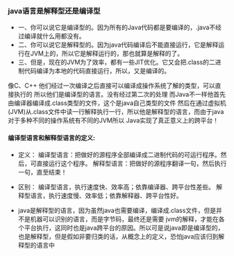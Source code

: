 ### java语言是解释型还是编译型

- 一、你可以说它是编译型的。因为所有的Java代码都是要编译的，.java不经过编译就什么用都没有。
- 二、你可以说它是解释型的。因为java代码编译后不能直接运行，它是解释运行在JVM上的，所以它是解释运行的，那也就算是解释的了。
- 三、但是，现在的JVM为了效率，都有一些JIT优化。它又会把.class的二进制代码编译为本地的代码直接运行，所以，又是编译的。 

像C、C++ 他们经过一次编译之后直接可以编译成操作系统了解的类型，可以直接执行的 所以他们是编译型的语言。没有经过第二次的处理 而Java不一样他首先由编译器编译成.class类型的文件，这个是java自己类型的文件 然后在通过虚拟机(JVM)从.class文件中读一行解释执行一行，所以他是解释型的语言，而由于java对于多种不同的操作系统有不同的JVM所以 Java实现了真正意义上的跨平台！ 

#### 编译型语言和解释型语言的定义: 

- 定义： 编译型语言：把做好的源程序全部编译成二进制代码的可运行程序。然后，可直接运行这个程序。 解释型语言：把做好的源程序翻译一句，然后执行一句，直至结束！
 
- 区别： 编译型语言，执行速度快、效率高；依靠编译器、跨平台性差些。 解释型语言，执行速度慢、效率低；依靠解释器、跨平台性好。
 
- java是解释型的语言，因为虽然java也需要编译，编译成.class文件，但是并不是机器可以识别的语言，而是字节码，最终还是需要 jvm的解释，才能在各个平台执行，这同时也是java跨平台的原因。所以可是说java即是编译型的，也是解释型，但是假如非要归类的话，从概念上的定义，恐怕java应该归到解释型的语言中
